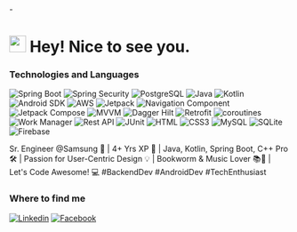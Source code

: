 -<h1><img src="https://emojis.slackmojis.com/emojis/images/1531849430/4246/blob-sunglasses.gif?1531849430" width="30"/> Hey! Nice to see you.</h1>

### Technologies and Languages
![Spring Boot](https://img.shields.io/badge/Spring%20Boot-6DB33F.svg?style=for-the-badge&logo=Spring-Boot&logoColor=white)
![Spring Security](https://img.shields.io/badge/Spring%20Security-6DB33F.svg?style=for-the-badge&logo=Spring-Security&logoColor=white)
![PostgreSQL](https://img.shields.io/badge/PostgreSQL-4169E1.svg?style=for-the-badge&logo=PostgreSQL&logoColor=white)
![Java](https://img.shields.io/badge/Java-b86e69?style=flat-square&logo=java&logoColor=white)
![Kotlin](https://img.shields.io/badge/Kotlin-e0c3c1?style=flat-square&logo=kotlin&logoColor=black)
![Android SDK](https://img.shields.io/badge/Android%20SDK-blue)
![AWS](https://img.shields.io/badge/Amazon_AWS-FF9900?style=for-the-badge&logo=amazonaws&logoColor=white)
![Jetpack](https://img.shields.io/badge/Jetpack-e33977?style=flat-square&logo=retrofit&logoColor=black)
![Navigation Component](https://img.shields.io/badge/Navigation_Component-b34d8d?style=flat-square&logo=retrofit&logoColor=black)
![Jetpack Compose](https://img.shields.io/badge/Jetpack_Compose-005C84?style=flat-square&logo=retrofit&logoColor=white)
![MVVM](https://img.shields.io/badge/MVVM-807574?style=flat-square&logo=mvvm&logoColor=black)
![Dagger Hilt](https://img.shields.io/badge/Dagger_Hilt-705dcf?style=flat-square&logo=retrofit&logoColor=black)
![Retrofit](https://img.shields.io/badge/Retrofit-705dcf?style=flat-square&logo=retrofit&logoColor=black)
![coroutines](https://img.shields.io/badge/Coroutines-72b380?style=flat-square&logo=retrofit&logoColor=black)
![Work Manager](https://img.shields.io/badge/Work_Manager-b34d8d?style=flat-square&logo=retrofit&logoColor=black)
![Rest API](https://img.shields.io/badge/Rest_Api-e3d42d?style=flat-square&logo=retrofit&logoColor=black)
![JUnit](https://img.shields.io/badge/JUnit-e33977?style=flat-square&logo=retrofit&logoColor=black)
![HTML](https://img.shields.io/badge/HTML5-E34F26?style=flat-square&logo=html5&logoColor=white)
![CSS3](https://img.shields.io/badge/CSS3-1572B6?style=flat-square&logo=css3&logoColor=white)
![MySQL](https://img.shields.io/badge/MySQL-005C84?style=flat-square&logo=mysql&logoColor=white)
![SQLite](https://img.shields.io/badge/SQLite-07405E?style=flat-square&logo=sqlite&logoColor=white)
![Firebase](https://img.shields.io/badge/Firebase-72b380?style=flat-square&logo=retrofit&logoColor=black)

Sr. Engineer @Samsung 📱 | 4+ Yrs XP 🚀 | Java, Kotlin, Spring Boot, C++ Pro 🛠️ | Passion for User-Centric Design 💡 | Bookworm & Music Lover 📚🎵 | Let's Code Awesome! 💻 #BackendDev #AndroidDev #TechEnthusiast

### Where to find me

[![Linkedin](https://img.shields.io/badge/LinkedIn-0077B5?style=flat-square&logo=linkedin&logoColor=white)](https://www.linkedin.com/in/humayan7711/) 
[![Facebook](https://img.shields.io/badge/Facebook-1877F2?style=flat-square&logo=facebook&logoColor=white)](https://facebook.com/humayan7711)
<!---
Humayan-Kabir/Humayan-Kabir is a ✨ special ✨ repository because its `README.md` (this file) appears on your GitHub profile.
You can click the Preview link to take a look at your changes.
--->
